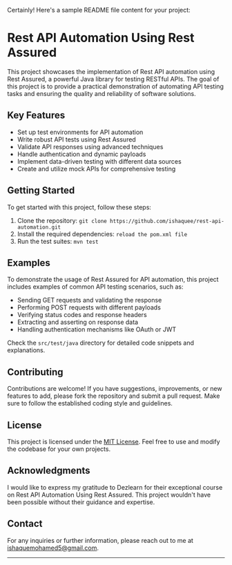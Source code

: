 Certainly! Here's a sample README file content for your project:

# Rest API Automation Using Rest Assured

This project showcases the implementation of Rest API automation using Rest Assured, a powerful Java library for testing RESTful APIs. The goal of this project is to provide a practical demonstration of automating API testing tasks and ensuring the quality and reliability of software solutions.

## Key Features

- Set up test environments for API automation
- Write robust API tests using Rest Assured
- Validate API responses using advanced techniques
- Handle authentication and dynamic payloads
- Implement data-driven testing with different data sources
- Create and utilize mock APIs for comprehensive testing

## Getting Started

To get started with this project, follow these steps:

1. Clone the repository: `git clone https://github.com/ishaquee/rest-api-automation.git`
2. Install the required dependencies: `reload the pom.xml file`
3. Run the test suites: `mvn test`

## Examples

To demonstrate the usage of Rest Assured for API automation, this project includes examples of common API testing scenarios, such as:

- Sending GET requests and validating the response
- Performing POST requests with different payloads
- Verifying status codes and response headers
- Extracting and asserting on response data
- Handling authentication mechanisms like OAuth or JWT

Check the `src/test/java` directory for detailed code snippets and explanations.

## Contributing

Contributions are welcome! If you have suggestions, improvements, or new features to add, please fork the repository and submit a pull request. Make sure to follow the established coding style and guidelines.

## License

This project is licensed under the [MIT License](LICENSE). Feel free to use and modify the codebase for your own projects.

## Acknowledgments

I would like to express my gratitude to Dezlearn for their exceptional course on Rest API Automation Using Rest Assured. This project wouldn't have been possible without their guidance and expertise.

## Contact

For any inquiries or further information, please reach out to me at [ishaquemohamed5@gmail.com](mailto:ishaquemohamed5@gmail.com).

---